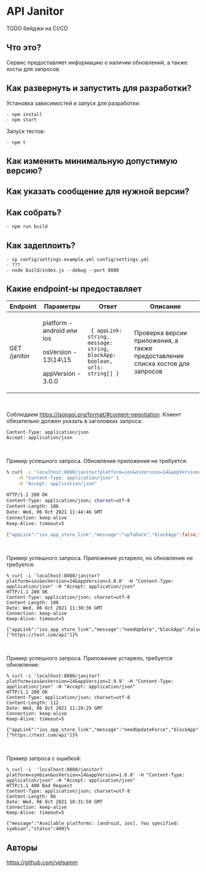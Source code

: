 # API Janitor

TODO бейджи на CI/CD

## Что это?

Сервис предоставляет информацию о наличии обновлений, а также хосты для запросов.

## Как развернуть и запустить для разработки?

Установка зависимостей и запуск для разработки:

    - npm install
    - npm start

Запуск тестов:

    - npm t

## Как изменить минимальную допустимую версию?

## Как указать сообщение для нужной версии?

## Как собрать?

    - npm run build

## Как задеплоить?

    - cp config/settings.example.yml config/settings.yml
    - ???
    - node build/index.js --debug --port 8080

## Какие endpoint-ы предоставляет

| Endpoint      |   Параметры      | Ответ   |Описание       |
| ------------- | -----------   | ------------- | --- |
| GET /janitor      | <p>platform  - android или ios</p><p>osVersion - 13\14\15</p><p>appVersion - 3.0.0</p> | `` { appLink: string, message: string, blockApp: boolean, urls: string[] }`` | Проверка версии приложения, а также предоставление списка хостов для запросов |

<br />


Соблюдаем https://jsonapi.org/format/#content-negotiation.
Клиент обязательно должен указать в заголовках запроса:

```
Content-Type: application/json
Accept: application/json
```

<br />

Пример успешного запроса. Обновление приложения не требуется:
```sh
% curl -i 'localhost:8080/janitor?platform=ios&osVersion=14&appVersion=3.0.1' \
    -H "Content-Type: application/json" \
    -H "Accept: application/json"
    
HTTP/1.1 200 OK
Content-Type: application/json; charset=utf-8
Content-Length: 106
Date: Wed, 06 Oct 2021 11:44:46 GMT
Connection: keep-alive
Keep-Alive: timeout=5

{"appLink":"ios_app_store_link","message":"upToDate","blockApp":false,"urls":["https://bitzlato.com/api"]}
```
<br />

Пример успешного запроса. Приложение устарело, но обновление не требуется:
```
% curl -i 'localhost:8080/janitor?platform=ios&osVersion=14&appVersion=3.0.0' -H "Content-Type: application/json" -H "Accept: application/json"
HTTP/1.1 200 OK
Content-Type: application/json; charset=utf-8
Content-Length: 108
Date: Wed, 06 Oct 2021 11:30:36 GMT
Connection: keep-alive
Keep-Alive: timeout=5

{"appLink":"ios_app_store_link","message":"needUpdate","blockApp":false,"urls":["https://test.com/api"]}%
```
<br />

Пример успешного запроса. Приложение устарело, требуется обновление:
```
% curl -i 'localhost:8080/janitor?platform=ios&osVersion=14&appVersion=2.9.9' -H "Content-Type: application/json" -H "Accept: application/json"
HTTP/1.1 200 OK
Content-Type: application/json; charset=utf-8
Content-Length: 112
Date: Wed, 06 Oct 2021 11:29:29 GMT
Connection: keep-alive
Keep-Alive: timeout=5

{"appLink":"ios_app_store_link","message":"needUpdateForce","blockApp":true,"urls":["https://test.com/api"]}%
```
<br />

Пример запроса с ошибкой:
```
% curl -i  'localhost:8080/janitor?platform=symbian&osVersion=14&appVersion=1.0.0' -H "Content-Type: application/json" -H "Accept: application/json"
HTTP/1.1 400 Bad Request
Content-Type: application/json; charset=utf-8
Content-Length: 86
Date: Wed, 06 Oct 2021 10:31:50 GMT
Connection: keep-alive
Keep-Alive: timeout=5

{"message":"Available platforms: [android, ios]. You specified: symbian","status":400}%
```

## Авторы

https://github.com/velsamm
